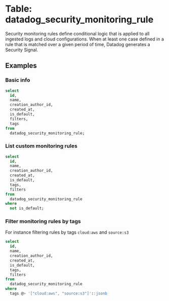 # Table: datadog_security_monitoring_rule

Security monitoring rules define conditional logic that is applied to all ingested logs and cloud configurations. When at least one case defined in a rule that is matched over a given period of time, Datadog generates a Security Signal.

## Examples

### Basic info

```sql
select
  id,
  name,
  creation_author_id,
  created_at,
  is_default,
  filters,
  tags
from
  datadog_security_monitoring_rule;
```

### List custom monitoring rules

```sql
select
  id,
  name,
  creation_author_id,
  created_at,
  is_default,
  tags,
  filters
from
  datadog_security_monitoring_rule
where
  not is_default;
```

### Filter monitoring rules by tags

For instance filtering rules by tags `cloud:aws` and `source:s3`

```sql
select
  id,
  name,
  creation_author_id,
  created_at,
  is_default,
  tags,
  filters
from
  datadog_security_monitoring_rule
where
  tags @> '["cloud:aws", "source:s3"]'::jsonb
```
